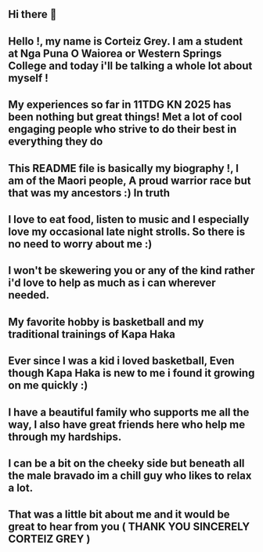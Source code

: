 ## Hi there 👋
## Hello !, my name is Corteiz Grey. I am a student at Nga Puna O Waiorea or Western Springs College and today i'll be talking a whole lot about myself !
## My experiences so far in 11TDG KN 2025 has been nothing but great things! Met a lot of cool engaging people who strive to do their best in everything they do
## This README file is basically my biography !, I am of the Maori people, A proud warrior race but that was my ancestors :) In truth
## I love to eat food, listen to music and I especially love my occasional late night strolls. So there is no need to worry about me :)
## I won't be skewering you or any of the kind rather i'd love to help as much as i can wherever needed.
## My favorite hobby is basketball and my traditional trainings of Kapa Haka
## Ever since I was a kid i loved basketball, Even though Kapa Haka is new to me i found it growing on me quickly :)
## I have a beautiful family who supports me all the way, I also have great friends here who help me through my hardships.
## I can be a bit on the cheeky side but beneath all the male bravado im a chill guy who likes to relax a lot.
## That was a little bit about me and it would be great to hear from you ( THANK YOU SINCERELY CORTEIZ GREY )
<!--
**CorteizGrey/CorteizGrey** is a ✨ _special_ ✨ repository because its `README.md` (this file) appears on your GitHub profile.

Here are some ideas to get you started:

- 🔭 I’m currently working on ...
- 🌱 I’m currently learning ...
- 👯 I’m looking to collaborate on ...
- 🤔 I’m looking for help with ...
- 💬 Ask me about ...
- 📫 How to reach me: ...
- 😄 Pronouns: ...
- ⚡ Fun fact: ...
-->
